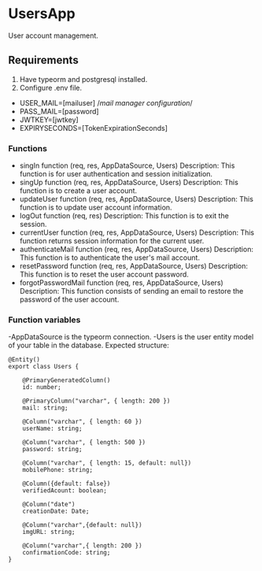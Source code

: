 # UsersApp
User account management.

## Requirements
1. Have typeorm and postgresql installed.
2. Configure .env file.
  - USER_MAIL=[mailuser] /*mail manager configuration*/
  - PASS_MAIL=[password]
  - JWTKEY=[jwtkey]
  - EXPIRYSECONDS=[TokenExpirationSeconds]

### Functions
- singIn function (req, res, AppDataSource, Users)
Description: This function is for user authentication and session initialization.
- singUp function (req, res, AppDataSource, Users)
Description: This function is to create a user account.
- updateUser function (req, res, AppDataSource, Users)
Description: This function is to update user account information.
- logOut function (req, res)
Description: This function is to exit the session.
- currentUser function (req, res, AppDataSource, Users)
Description: This function returns session information for the current user.
- authenticateMail function (req, res, AppDataSource, Users)
Description: This function is to authenticate the user's mail account.
- resetPassword function (req, res, AppDataSource, Users)
Description: This function is to reset the user account password.
- forgotPasswordMail function (req, res, AppDataSource, Users)
Description: This function consists of sending an email to restore the password of the user account.

### Function variables
-AppDataSource is the typeorm connection.
-Users is the user entity model of your table in the database.
Expected structure:
```
@Entity()
export class Users {

    @PrimaryGeneratedColumn()
    id: number;

    @PrimaryColumn("varchar", { length: 200 })
    mail: string;

    @Column("varchar", { length: 60 })
    userName: string;    

    @Column("varchar", { length: 500 })
    password: string;

    @Column("varchar", { length: 15, default: null})
    mobilePhone: string;

    @Column({default: false})
    verifiedAcount: boolean;

    @Column("date")
    creationDate: Date;

    @Column("varchar",{default: null})
    imgURL: string;

    @Column("varchar",{ length: 200 })
    confirmationCode: string; 
}
